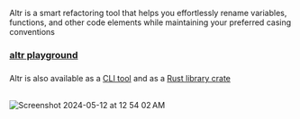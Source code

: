 Altr is a smart refactoring tool that helps you effortlessly rename variables, functions, and other code elements while maintaining your preferred casing conventions
<br />
### [altr playground](https://altr.iamsahaj.xyz)
### 
Altr is also available as a [CLI tool](https://github.com/jnsahaj/altr) and as a [Rust library crate](https://crates.io/crates/altr)
<br />
<br />

![Screenshot 2024-05-12 at 12 54 02 AM](https://github.com/jnsahaj/altr-web/assets/82111591/9885221f-aeae-4060-b348-be42e5f33ee3)
